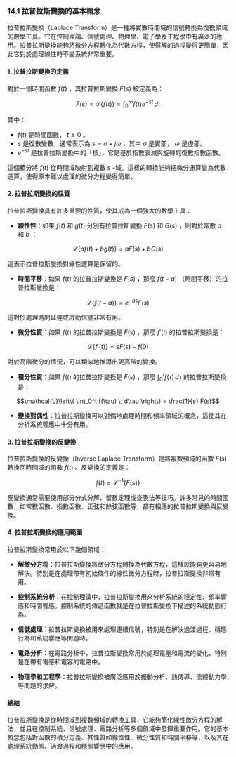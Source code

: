### **14.1 拉普拉斯變換的基本概念**

拉普拉斯變換（Laplace Transform）是一種將實數時間域的信號轉換為復數頻域的數學工具。它在控制理論、信號處理、物理學、電子學及工程學中有廣泛的應用。拉普拉斯變換能夠將微分方程轉化為代數方程，使得解的過程變得更簡單，因此它對於處理線性時不變系統非常重要。

#### **1. 拉普拉斯變換的定義**

對於一個時間函數  $`f(t)`$ ，其拉普拉斯變換  $`F(s)`$  被定義為：


```math
F(s) = \mathcal{L}\{f(t)\} = \int_0^\infty f(t) e^{-st} \, dt
```


其中：

-  $`f(t)`$  是時間函數， $`t \geq 0`$ 。
-  $`s`$  是復數變數，通常表示為  $`s = \sigma + j\omega`$ ，其中  $`\sigma`$  是實部， $`\omega`$  是虛部。
-  $`e^{-st}`$  是拉普拉斯變換中的「核」，它是基於指數衰減與旋轉的復數指數函數。

這個積分將  $`f(t)`$  從時間域映射到複數  $`s`$ -域。這樣的轉換能夠把微分運算變為代數運算，使得原本難以處理的微分方程變得簡單。

#### **2. 拉普拉斯變換的性質**

拉普拉斯變換具有許多重要的性質，使其成為一個強大的數學工具：

- **線性性**：如果  $`f(t)`$  和  $`g(t)`$  分別有拉普拉斯變換  $`F(s)`$  和  $`G(s)`$ ，則對於常數  $`a`$  和  $`b`$ ：
  
```math
\mathcal{L}\{a f(t) + b g(t)\} = a F(s) + b G(s)
```

  這表示拉普拉斯變換對線性運算是保留的。

- **時間平移**：如果  $`f(t)`$  的拉普拉斯變換是  $`F(s)`$ ，那麼  $`f(t - a)`$ （時間平移）的拉普拉斯變換是：
  
```math
\mathcal{L}\{f(t - a)\} = e^{-as} F(s)
```

  這對於處理時間延遲或啟動信號非常有用。

- **微分性質**：如果  $`f(t)`$  的拉普拉斯變換是  $`F(s)`$ ，那麼  $`f'(t)`$  的拉普拉斯變換是：
  
```math
\mathcal{L}\{f'(t)\} = s F(s) - f(0)
```

  對於高階微分的情況，可以類似地推導出更高階的變換。

- **積分性質**：如果  $`f(t)`$  的拉普拉斯變換是  $`F(s)`$ ，那麼  $`\int_0^t f(\tau) \, d\tau`$  的拉普拉斯變換是：
  
```math
\mathcal{L}\left\{ \int_0^t f(\tau) \, d\tau \right\} = \frac{1}{s} F(s)
```

  
- **變換對偶性**：拉普拉斯變換可以對偶地處理時間和頻率領域的概念，這使其在分析系統響應中十分有用。

#### **3. 拉普拉斯變換的反變換**

拉普拉斯變換的反變換（Inverse Laplace Transform）是將複數頻域的函數  $`F(s)`$  轉換回時間域的函數  $`f(t)`$ 。反變換的定義是：


```math
f(t) = \mathcal{L}^{-1}\{F(s)\}
```


反變換通常需要使用部分分式分解、留數定理或查表法等技巧。許多常見的時間函數，如常數函數、指數函數、正弦和餘弦函數等，都有相應的拉普拉斯變換與反變換。

#### **4. 拉普拉斯變換的應用範圍**

拉普拉斯變換常用於以下幾個領域：

- **解微分方程**：拉普拉斯變換將微分方程轉換為代數方程，這樣就能夠更容易地解決。特別是在處理帶有初始條件的線性微分方程時，拉普拉斯變換非常有用。

- **控制系統分析**：在控制理論中，拉普拉斯變換用來分析系統的穩定性、頻率響應和時間響應。控制系統的傳遞函數就是在拉普拉斯變換下描述的系統動態行為。

- **信號處理**：拉普拉斯變換被用來處理連續信號，特別是在解決過渡過程、穩態行為和系統響應等問題時。

- **電路分析**：在電路分析中，拉普拉斯變換常用於處理電壓和電流的變化，特別是在帶有電感和電容的電路中。

- **物理學和工程學**：拉普拉斯變換被廣泛應用於振動分析、熱傳導、流體動力學等問題的求解。

#### **總結**

拉普拉斯變換是從時間域到複數頻域的轉換工具，它能夠簡化線性微分方程的解法，並且在控制系統、信號處理、電路分析等多個領域中發揮重要作用。它的基本概念包括對函數的積分定義、其性質如線性性、微分性質和時間平移等，以及其在處理系統動態、過渡過程和穩態響應中的應用。